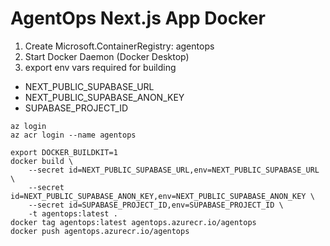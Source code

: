 # AgentOps Next.js App Docker

1. Create Microsoft.ContainerRegistry: agentops
2. Start Docker Daemon (Docker Desktop)
3. export env vars required for building
- NEXT_PUBLIC_SUPABASE_URL
- NEXT_PUBLIC_SUPABASE_ANON_KEY
- SUPABASE_PROJECT_ID


```shell
az login
az acr login --name agentops

export DOCKER_BUILDKIT=1
docker build \
    --secret id=NEXT_PUBLIC_SUPABASE_URL,env=NEXT_PUBLIC_SUPABASE_URL \
    --secret id=NEXT_PUBLIC_SUPABASE_ANON_KEY,env=NEXT_PUBLIC_SUPABASE_ANON_KEY \
    --secret id=SUPABASE_PROJECT_ID,env=SUPABASE_PROJECT_ID \
    -t agentops:latest .
docker tag agentops:latest agentops.azurecr.io/agentops
docker push agentops.azurecr.io/agentops
```
